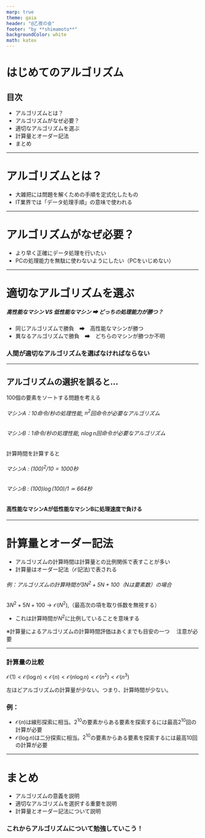 ```yaml
---
marp: true
theme: gaia
header: "@乙夜の会"
footer: "by **shimamoto**"
backgroundColor: white
math: katex
---
```

#  はじめてのアルゴリズム
## 目次
- アルゴリズムとは？
- アルゴリズムがなぜ必要？
- 適切なアルゴリズムを選ぶ
- 計算量とオーダー記法
- まとめ

---
# アルゴリズムとは？
- 大雑把には問題を解くための手順を定式化したもの
- IT業界では「データ処理手順」の意味で使われる

---
# アルゴリズムがなぜ必要？
- より早く正確にデータ処理を行いたい
- PCの処理能力を無駄に使わないようにしたい（PCをいじめない）


---
# 適切なアルゴリズムを選ぶ

##### 高性能なマシン VS 低性能なマシン ➡ どっちの処理能力が勝つ？
- 同じアルゴリズムで勝負　➡　高性能なマシンが勝つ
- 異なるアルゴリズムで勝負　➡　どちらのマシンが勝つか不明

### 人間が適切なアルゴリズムを選ばなければならない

---
## アルゴリズムの選択を誤ると…
100個の要素をソートする問題を考える
###### マシンA：$10命令/秒$の処理性能, $n^2$回命令が必要なアルゴリズム
###### マシンB：$1命令/秒$の処理性能, $n\log n$回命令が必要なアルゴリズム

計算時間を計算すると
###### マシンA : $(100)^2 / 10 = 1000秒$
###### マシンB : $(100) \log (100) / 1 \simeq 664秒$ 

#### 高性能なマシンAが低性能なマシンBに処理速度で負ける

--- 
# 計算量とオーダー記法
- アルゴリズムの計算時間は計算量との比例関係で表すことが多い
- 計算量はオーダー記法（$\mathcal{O}$記法)で表される

###### 例：アルゴリズムの計算時間が$3N^2 + 5N + 100$（Nは要素数）の場合

$3N^2 + 5N + 100 \rightarrow \mathcal{O}(N^{2})$,（最高次の項を取り係数を無視する）
- これは計算時間が$N^2$に比例していることを意味する

※計算量によるアルゴリズムの計算時間評価はあくまでも目安の一つ
　注意が必要

---
### 計算量の比較


$\mathcal{O}(1) < \mathcal{O}(\log n) < \mathcal{O}(n) < \mathcal{O}(n\log n) < \mathcal{O}(n^{2}) < \mathcal{O}(n^{3})$

左ほどアルゴリズムの計算量が少ない。つまり、計算時間が少ない。

### 例：
- $\mathcal{O}(n)$は線形探索に相当。$2^{10}$の要素からある要素を探索するには最高$2^{10}$回の計算が必要
- $\mathcal{O}(\log n)$は二分探索に相当。$2^{10}$の要素からある要素を探索するには最高$10$回の計算が必要

---
# まとめ
- アルゴリズムの意義を説明
- 適切なアルゴリズムを選択する重要を説明
- 計算量とオーダー記法について説明

### これからアルゴリズムについて勉強していこう！


